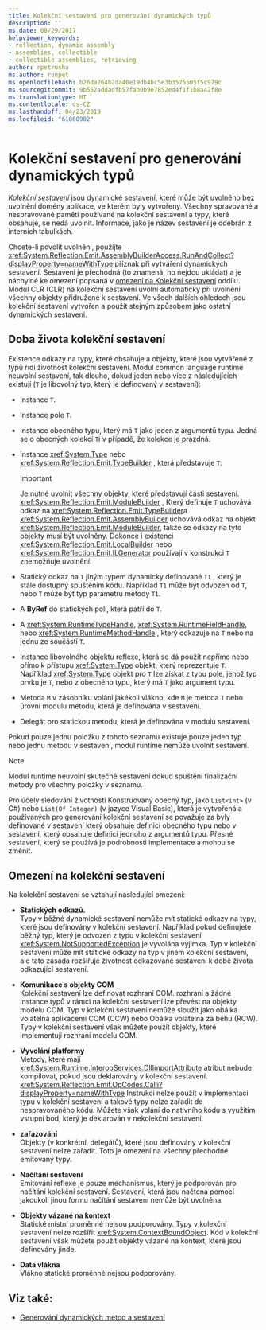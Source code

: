 ```yaml
---
title: Kolekční sestavení pro generování dynamických typů
description: ''
ms.date: 08/29/2017
helpviewer_keywords:
- reflection, dynamic assembly
- assemblies, collectible
- collectible assemblies, retrieving
author: rpetrusha
ms.author: ronpet
ms.openlocfilehash: b26da264b2da40e19db4bc5e3b3575505f5c979c
ms.sourcegitcommit: 9b552addadfb57fab0b9e7852ed4f1f1b8a42f8e
ms.translationtype: MT
ms.contentlocale: cs-CZ
ms.lasthandoff: 04/23/2019
ms.locfileid: "61860902"
---
```

# <a name="collectible-assemblies-for-dynamic-type-generation"></a>Kolekční sestavení pro generování dynamických typů

*Kolekční sestavení* jsou dynamické sestavení, které může být uvolněno bez uvolnění domény aplikace, ve kterém byly vytvořeny. Všechny spravované a nespravované paměti používané na kolekční sestavení a typy, které obsahuje, se nedá uvolnit. Informace, jako je název sestavení je odebrán z interních tabulkách.

Chcete-li povolit uvolnění, použijte <xref:System.Reflection.Emit.AssemblyBuilderAccess.RunAndCollect?displayProperty=nameWithType> příznak při vytváření dynamických sestavení. Sestavení je přechodná (to znamená, ho nejdou ukládat) a je náchylné ke omezení popsaná v [omezení na Kolekční sestavení](#restrictions-on-collectible-assemblies) oddílu. Modul CLR (CLR) na kolekční sestavení uvolní automaticky při uvolnění všechny objekty přidružené k sestavení. Ve všech dalších ohledech jsou kolekční sestavení vytvořen a použít stejným způsobem jako ostatní dynamických sestavení.

## <a name="lifetime-of-collectible-assemblies"></a>Doba života kolekční sestavení

Existence odkazy na typy, které obsahuje a objekty, které jsou vytvářené z typů řídí životnost kolekční sestavení. Modul common language runtime neuvolní sestavení, tak dlouho, dokud jeden nebo více z následujících existují (`T` je libovolný typ, který je definovaný v sestavení): 

- Instance `T`.

- Instance pole `T`.
 
- Instance obecného typu, který má `T` jako jeden z argumentů typu. Jedná se o obecných kolekcí `T`i v případě, že kolekce je prázdná.

- Instance <xref:System.Type> nebo <xref:System.Reflection.Emit.TypeBuilder> , která představuje `T`. 

   > [!IMPORTANT]
   > Je nutné uvolnit všechny objekty, které představují části sestavení. <xref:System.Reflection.Emit.ModuleBuilder> , Který definuje `T` uchovává odkaz na <xref:System.Reflection.Emit.TypeBuilder>a <xref:System.Reflection.Emit.AssemblyBuilder> uchovává odkaz na objekt <xref:System.Reflection.Emit.ModuleBuilder>, takže se odkazy na tyto objekty musí být uvolněny. Dokonce i existenci <xref:System.Reflection.Emit.LocalBuilder> nebo <xref:System.Reflection.Emit.ILGenerator> používají v konstrukci `T` znemožňuje uvolnění.

- Statický odkaz na `T` jiným typem dynamicky definované `T1` , který je stále dostupný spuštěním kódu. Například `T1` může být odvozen od `T`, nebo `T` může být typ parametru metody `T1`.
 
- A **ByRef** do statických polí, která patří do `T`.

- A <xref:System.RuntimeTypeHandle>, <xref:System.RuntimeFieldHandle>, nebo <xref:System.RuntimeMethodHandle> , který odkazuje na `T` nebo na jednu ze součástí `T`.

- Instance libovolného objektu reflexe, která se dá použít nepřímo nebo přímo k přístupu <xref:System.Type> objekt, který reprezentuje `T`. Například <xref:System.Type> objekt pro `T` lze získat z typu pole, jehož typ prvku je `T`, nebo z obecného typu, který má `T` jako argument typu. 

- Metoda `M` v zásobníku volání jakékoli vlákno, kde `M` je metoda `T` nebo úrovni modulu metodu, která je definována v sestavení.

- Delegát pro statickou metodu, která je definována v modulu sestavení.

Pokud pouze jednu položku z tohoto seznamu existuje pouze jeden typ nebo jednu metodu v sestavení, modul runtime nemůže uvolnit sestavení.

> [!NOTE]
> Modul runtime neuvolní skutečně sestavení dokud spuštění finalizační metody pro všechny položky v seznamu.

Pro účely sledování životnosti Konstruovaný obecný typ, jako `List<int>` (v C#) nebo `List(Of Integer)` (v jazyce Visual Basic), která je vytvořená a používaných pro generování kolekční sestavení se považuje za byly definované v sestavení který obsahuje definici obecného typu nebo v sestavení, který obsahuje definici jednoho z argumentů typu. Přesné sestavení, který se používá je podrobnosti implementace a mohou se změnit.
 
## <a name="restrictions-on-collectible-assemblies"></a>Omezení na kolekční sestavení

Na kolekční sestavení se vztahují následující omezení: 

- **Statických odkazů.**   
  Typy v běžné dynamické sestavení nemůže mít statické odkazy na typy, které jsou definovány v kolekční sestavení. Například pokud definujete běžný typ, který je odvozen z typu v kolekční sestavení <xref:System.NotSupportedException> je vyvolána výjimka. Typ v kolekční sestavení může mít statické odkazy na typ v jiném kolekční sestavení, ale tato zásada rozšiřuje životnost odkazované sestavení k době života odkazující sestavení.

- **Komunikace s objekty COM**   
   Kolekční sestavení lze definovat rozhraní COM. rozhraní a žádné instance typů v rámci na kolekční sestavení lze převést na objekty modelu COM. Typ v kolekční sestavení nemůže sloužit jako obálka volatelná aplikacemi COM (CCW) nebo Obálka volatelná za běhu (RCW). Typy v kolekční sestavení však můžete použít objekty, které implementují rozhraní modelu COM.

- **Vyvolání platformy**   
   Metody, které mají <xref:System.Runtime.InteropServices.DllImportAttribute> atribut nebude kompilovat, pokud jsou deklarovány v kolekční sestavení. <xref:System.Reflection.Emit.OpCodes.Calli?displayProperty=nameWithType> Instrukci nelze použít v implementaci typu v kolekční sestavení a takové typy nelze zařadit do nespravovaného kódu. Můžete však volání do nativního kódu s využitím vstupní bod, který je deklarován v nekolekční sestavení.
 
- **zařazování**   
   Objekty (v konkrétní, delegátů), které jsou definovány v kolekční sestavení nelze zařadit. Toto je omezení na všechny přechodné emitovaný typy.

- **Načítání sestavení**   
   Emitování reflexe je pouze mechanismus, který je podporován pro načítání kolekční sestavení. Sestavení, která jsou načtena pomocí jakoukoli jinou formu načítání sestavení nemůže být uvolněna.
 
- **Objekty vázané na kontext**    
   Statické místní proměnné nejsou podporovány. Typy v kolekční sestavení nelze rozšířit <xref:System.ContextBoundObject>. Kód v kolekční sestavení však můžete použít objekty vázané na kontext, které jsou definovány jinde.

- **Data vlákna**       
   Vlákno statické proměnné nejsou podporovány.

## <a name="see-also"></a>Viz také:

- [Generování dynamických metod a sestavení](emitting-dynamic-methods-and-assemblies.md)

